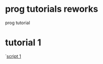 # prog tutorials reworks
 prog tutorial
 # tutorial 1
 `[script 1](prog-tutorial-reworks/Assets/scripts/animate.cs)
 
 
